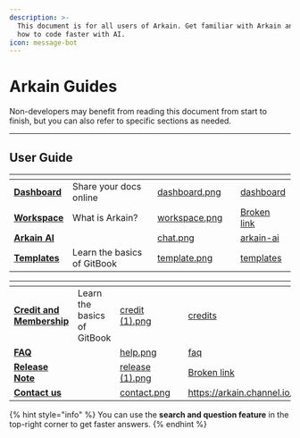 ```yaml
---
description: >-
  This document is for all users of Arkain. Get familiar with Arkain and learn
  how to code faster with AI.
icon: message-bot
---
```


# Arkain Guides

Non-developers may benefit from reading this document from start to finish, but you can also refer to specific sections as needed.

***

## User Guide

<table data-card-size="large" data-view="cards" data-full-width="false"><thead><tr><th></th><th data-hidden></th><th data-hidden data-card-cover data-type="files"></th><th data-hidden></th><th data-hidden data-card-target data-type="content-ref"></th></tr></thead><tbody><tr><td><a href="user-guide/dashboard/"><strong>Dashboard</strong></a></td><td>Share your docs online</td><td><a href=".gitbook/assets/dashboard.png">dashboard.png</a></td><td></td><td><a href="user-guide/dashboard/">dashboard</a></td></tr><tr><td><a href="user-guide/workspace/"><strong>Workspace</strong></a></td><td>What is Arkain?</td><td><a href=".gitbook/assets/workspace.png">workspace.png</a></td><td></td><td><a href="broken-reference">Broken link</a></td></tr><tr><td><a href="user-guide/arkain-ai/"><strong>Arkain AI</strong></a></td><td></td><td><a href=".gitbook/assets/chat.png">chat.png</a></td><td></td><td><a href="user-guide/arkain-ai/">arkain-ai</a></td></tr><tr><td><a href="user-guide/templates/"><strong>Templates</strong></a></td><td>Learn the basics of GitBook</td><td><a href=".gitbook/assets/template.png">template.png</a></td><td></td><td><a href="user-guide/templates/">templates</a></td></tr></tbody></table>

<table data-view="cards" data-full-width="false"><thead><tr><th></th><th data-hidden></th><th data-hidden data-card-cover data-type="files"></th><th data-hidden></th><th data-hidden data-card-target data-type="content-ref"></th></tr></thead><tbody><tr><td><a href="credits-and-membership/credits/"><strong>Credit and Membership</strong></a></td><td>Learn the basics of GitBook</td><td><a href=".gitbook/assets/credit (1).png">credit (1).png</a></td><td></td><td><a href="credits-and-membership/credits/">credits</a></td></tr><tr><td><a href="broken-reference"><strong>FAQ</strong></a></td><td></td><td><a href=".gitbook/assets/help.png">help.png</a></td><td></td><td><a href="faq/faq/">faq</a></td></tr><tr><td><a href="whats-new/arkain-release-note/"><strong>Release Note</strong></a></td><td></td><td><a href=".gitbook/assets/release (1).png">release (1).png</a></td><td></td><td><a href="broken-reference">Broken link</a></td></tr><tr><td><a href="https://arkain.channel.io/home"><strong>Contact us</strong></a></td><td></td><td><a href=".gitbook/assets/contact.png">contact.png</a></td><td></td><td><a href="https://arkain.channel.io/home">https://arkain.channel.io/home</a></td></tr></tbody></table>

{% hint style="info" %}
You can use the **search and question feature** in the top-right corner to get faster answers.
{% endhint %}
